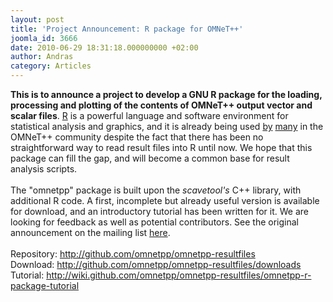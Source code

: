 ```yaml
---
layout: post
title: 'Project Announcement: R package for OMNeT++'
joomla_id: 3666
date: 2010-06-29 18:31:18.000000000 +02:00
author: Andras
category: Articles
---
```

<b>This is to announce a project to develop a GNU R package for the loading,
processing and plotting of the contents of OMNeT++ output vector and scalar files</b>. <a target="_blank" mce_href="http://www.r-project.org" href="http://www.r-project.org">R</a> is a powerful language and software environment for statistical analysis and graphics, and it is already being used <a target="_blank" mce_href="http://www-sop.inria.fr/members/Juan-Carlos.Maureira_Bravo/OMNeT/Analysis_Scripts" href="http://www-sop.inria.fr/members/Juan-Carlos.Maureira_Bravo/OMNeT/Analysis_Scripts">by</a> <a target="_blank" mce_href="http://www.iem.uni-due.de/~dreibh/omnetpp/" href="http://www.iem.uni-due.de/%7Edreibh/omnetpp/">many</a> in the OMNeT++ community despite the fact that there has been no straightforward way to read result files into R until now. We hope that this package can fill the gap, and will become a common base for result analysis scripts.<br /><br />The "omnetpp"
package is built upon the <i>scavetool's</i><i> </i>C++ library, with additional R code. A
first, incomplete but already useful version is available for download, and an introductory tutorial has been written for it. We are looking for feedback as well as potential contributors. See the original announcement on the mailing list <a target="_blank" mce_href="http://groups.google.com/group/omnetpp/browse_thread/thread/7113757770663ad0" href="http://groups.google.com/group/omnetpp/browse_thread/thread/7113757770663ad0">here</a>.<br /><br />Repository: <a target="_blank" mce_href="http://github.com/omnetpp/omnetpp-resultfiles" href="http://github.com/omnetpp/omnetpp-resultfiles">http://github.com/omnetpp/omnetpp-resultfiles</a><br />Download: <a target="_blank" mce_href="http://github.com/omnetpp/omnetpp-resultfiles/downloads" href="http://github.com/omnetpp/omnetpp-resultfiles/downloads">http://github.com/omnetpp/omnetpp-resultfiles/downloads</a><br />Tutorial: <a target="_blank" mce_href="http://wiki.github.com/omnetpp/omnetpp-resultfiles/omnetpp-r-package-tutorial" href="http://wiki.github.com/omnetpp/omnetpp-resultfiles/omnetpp-r-package-tutorial">http://wiki.github.com/omnetpp/omnetpp-resultfiles/omnetpp-r-package-tutorial</a><br /><br mce_bogus="1">
